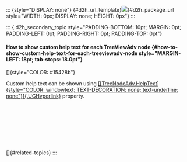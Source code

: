 ::: {style="DISPLAY: none"}
[](ms-xhelp:///?Id=d2h_url_template){#d2h_url_template}![](!package_url!){#d2h_package_url style="WIDTH: 0px; DISPLAY: none; HEIGHT: 0px"}
:::

::: {.d2h_secondary_topic style="PADDING-BOTTOM: 10pt; MARGIN: 0pt; PADDING-LEFT: 0pt; PADDING-RIGHT: 0pt; PADDING-TOP: 0pt"}
#### How to show custom help text for each TreeViewAdv node {#how-to-show-custom-help-text-for-each-treeviewadv-node style="MARGIN-LEFT: 18pt; tab-stops: 18.0pt"}

[]{style="COLOR: #15428b"} 

Custom help text can be shown using [[[TreeNodeAdv.HelpText]{style="COLOR: windowtext; TEXT-DECORATION: none; text-underline: none"}]{.UGHyperlink}](../../../../../../../../Documents%20and%20Settings/sylviap/Desktop/Tools%20-%20Part%202.docx#_Tooltip) property.

 

 

 

 

[]{#related-topics}
:::
